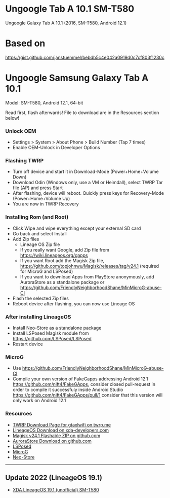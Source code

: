 # Ungoogle Tab A 10.1 SM-T580
Ungoogle Galaxy Tab A 10.1 (2016, SM-T580, Android 12.1)

# Based on

https://gist.github.com/janstuemmel/bebdb5c4e042a0919d0c7cf803f1230c

# Ungoogle Samsung Galaxy Tab A 10.1

Model: SM-T580, Android 12.1, 64-bit

Read first, flash afterwards! File to download are in the Resources section below!

###  Unlock OEM

* Settings > System > About Phone > Build Number (Tap 7 times)
* Enable OEM-Unlock in Developer Options

### Flashing TWRP

* Turn off device and start it in Download-Mode (Power+Home+Volume Down)
* Download Odin (Windows only, use a VM or Heimdall), select TWRP Tar file (AP) and press Start
* After flashing, device will reboot. Quickly press keys for Recovery-Mode (Power+Home+Volume Up)
* You are now in TWRP Recovery

### Installing Rom (and Root)

* Click Wipe and wipe everything except your external SD card
* Go back and select Install
* Add Zip files
	 * Lineage OS Zip file
	 * If you really want Google, add Zip file from https://wiki.lineageos.org/gapps
	 * If you want Root add the Magisk Zip file, https://github.com/topjohnwu/Magisk/releases/tag/v24.1 (required for MicroG and LSPosed)
	 * If you want to download Apps from PlayStore anonymously, add AuroraStore as a standalone package or https://github.com/FriendlyNeighborhoodShane/MinMicroG-abuse-CI
* Flash the selected Zip files
* Reboot device after flashing, you can now use Lineage OS

### After installing LineageOS

* Install Neo-Store as a standalone package
* Install LSPosed Magisk module from https://github.com/LSPosed/LSPosed
* Restart device

### MicroG

* Use https://github.com/FriendlyNeighborhoodShane/MinMicroG-abuse-CI
* Compile your own version of FakeGapps addressing Android 12.1 https://github.com/nift4/FakeGApps, consider closed pull-request in order to compile it successfuly inside Android Studio https://github.com/nift4/FakeGApps/pull/1 consider that this version will only work on Android 12.1

### Resources

* [TWRP Download Page for gtaxlwifi on twrp.me](https://dl.twrp.me/gtaxlwifi/)
* [LineageOS Download on xda-developers.com](https://forum.xda-developers.com/t/lineageos-19-1-for-sm-t580-gtaxlwifi-and-sm-p580-gtanotexlwifi.4432957/)
* [Magisk v24.1 Flashable ZIP on github.com](https://github.com/topjohnwu/Magisk/releases/tag/v24.1)
* [AuroraStore Download on github.com](https://auroraoss.com/)
* [LSPosed](https://github.com/LSPosed/LSPosed)
* [MicroG](https://github.com/FriendlyNeighborhoodShane)
* [Neo-Store](https://github.com/NeoApplications/Neo-Store)

---

## Update 2022 (LineageOS 19.1)

* [XDA LineageOS 19.1 (unofficial) SM-T580](https://forum.xda-developers.com/t/lineageos-19-1-for-sm-t580-gtaxlwifi-and-sm-p580-gtanotexlwifi.4432957/page-4#post-86981839)
